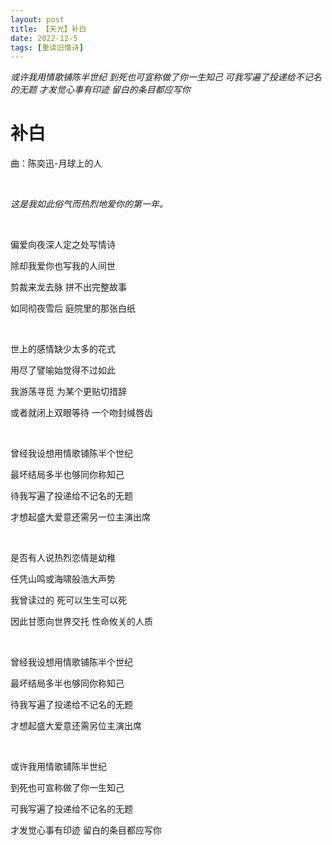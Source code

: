 ```yaml
---
layout: post
title: 【天光】补白
date: 2022-12-5
tags: [重读旧情诗]
---
```


*或许我用情歌铺陈半世纪 到死也可宣称做了你一生知己 可我写遍了投递给不记名的无题 才发觉心事有印迹 留白的条目都应写你*

# 补白

曲：陈奕迅-月球上的人

<br>

*这是我如此俗气而热烈地爱你的第一年。*

<br>

偏爱向夜深人定之处写情诗

除却我爱你也写我的人间世

剪裁来龙去脉 拼不出完整故事

如同彻夜雪后 庭院里的那张白纸

<br>

世上的感情缺少太多的花式

用尽了譬喻始觉得不过如此

我游荡寻觅 为某个更贴切措辞

或者就闭上双眼等待 一个吻封缄唇齿

<br>

曾经我设想用情歌铺陈半个世纪

最坏结局多半也够同你称知己

待我写遍了投递给不记名的无题

才想起盛大爱意还需另一位主演出席

<br>

是否有人说热烈恋情是幼稚

任凭山鸣或海啸般浩大声势

我曾读过的 死可以生生可以死

因此甘愿向世界交托 性命攸关的人质

<br>

曾经我设想用情歌铺陈半个世纪

最坏结局多半也够同你称知己

待我写遍了投递给不记名的无题

才想起盛大爱意还需另位主演出席

<br>

或许我用情歌铺陈半世纪

到死也可宣称做了你一生知己

可我写遍了投递给不记名的无题

才发觉心事有印迹 留白的条目都应写你

<br>
<br>
